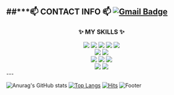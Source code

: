 

<!--
**Liakim94/Liakim94** is a ✨ _special_ ✨ repository because its `README.md` (this file) appears on your GitHub profile.

Here are some ideas to get you started:

- 🔭 I’m currently working on ...
- 🌱 I’m currently learning ...
- 👯 I’m looking to collaborate on ...
- 🤔 I’m looking for help with ...
- 💬 Ask me about ...
- 📫 How to reach me: ...
- 😄 Pronouns: ...
- ⚡ Fun fact: ...

-->
##***📫 CONTACT INFO 📫
[![Gmail Badge](https://img.shields.io/badge/Gmail-d14836?style=flat-square&logo=Gmail&logoColor=white&link=mailto:do942003@gmail.com)](mailto:do942003@gmail.com)
---
<div align="center">
  <h3>✨ MY SKILLS ✨</h3>
  <img src="https://img.shields.io/badge/java-007396?style=for-the-badge&logo=java&logoColor=white"> 
  <img src="https://img.shields.io/badge/html5-E34F26?style=for-the-badge&logo=html5&logoColor=white"> 
  <img src="https://img.shields.io/badge/css-1572B6?style=for-the-badge&logo=css3&logoColor=white"> 
  <img src="https://img.shields.io/badge/javascript-F7DF1E?style=for-the-badge&logo=javascript&logoColor=black"> 
  <img src="https://img.shields.io/badge/jquery-0769AD?style=for-the-badge&logo=jquery&logoColor=white">
  <br>
  
  <img src="https://img.shields.io/badge/oracle-F80000?style=for-the-badge&logo=oracle&logoColor=white"> 
  <img src="https://img.shields.io/badge/mysql-4479A1?style=for-the-badge&logo=mysql&logoColor=white"> 
  <br>
  
  <img src="https://img.shields.io/badge/spring-6DB33F?style=for-the-badge&logo=spring&logoColor=white"> 
  <img src="https://img.shields.io/badge/springboot-#6DB33F?style=for-the-badge&logo=springboot&logoColor=#6DB33F">
  <img src="https://img.shields.io/badge/apache tomcat-F8DC75?style=for-the-badge&logo=apachetomcat&logoColor=white">
  <br>
  
  <img src="https://img.shields.io/badge/github-181717?style=for-the-badge&logo=github&logoColor=white">
  <img src="https://img.shields.io/badge/git-F05032?style=for-the-badge&logo=git&logoColor=white">
  <br>
</div>
---

![Anurag's GitHub stats](https://github-readme-stats.vercel.app/api?username=Liakim94&show_icons=true&theme=radical)
[![Top Langs](https://github-readme-stats.vercel.app/api/top-langs/?username=Liakim94)](https://github.com/Liakim94/github-readme-stats)
[![Hits](https://hits.seeyoufarm.com/api/count/incr/badge.svg?url=https%3A%2F%2Fgithub.com%2FLiakim94&count_bg=%233D94C8&title_bg=%23555555&icon=&icon_color=%23E7E7E7&title=hits&edge_flat=true)](https://hits.seeyoufarm.com)
![Footer](https://capsule-render.vercel.app/api?type=waving&color=auto&height=200&section=footer)

